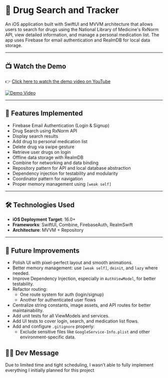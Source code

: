 # 💊 Drug Search and Tracker

An iOS application built with SwiftUI and MVVM architecture that allows users to search for drugs using the National Library of Medicine's RxNorm API, view detailed information, and manage a personal medication list. The app uses Firebase for email authentication and RealmDB for local data storage.

---

## 📺 Watch the Demo

👉 [Click here to watch the demo video on YouTube](https://www.youtube.com/watch?v=VIDEO_ID)



[![Demo Video](https://img.youtube.com/vi/Or_hiWFpU78/0.jpg)](https://youtu.be/Or_hiWFpU78)




---

## 🧩 Features Implemented

-  Firebase Email Authentication (Login & Signup)
-  Drug Search using RxNorm API
-  Display search results
-  Add drug to personal medication list
-  Delete drug via swipe gesture
-  Retrieve user drugs on login
-  Offline data storage with RealmDB
-  Combine for networking and data binding
-  Repository pattern for API and local database abstraction
-  Dependency injection for testability and modularity
-  Coordinator pattern for navigation
-  Proper memory management using `[weak self]`
  
---

## 🛠️ Technologies Used
- **iOS Deployment Target**: 16.0+
- **Frameworks**: SwiftUI, Combine, FirebaseAuth, RealmSwift
- **Architecture**: MVVM + Repository

---
## 🚀 Future Improvements

- Polish UI with pixel-perfect layout and smooth animations.  
- Better memory management: use `[weak self]`, `deinit`, and `lazy` where needed.  
- Improve Dependency Injection, especially in `AuthViewModel`, for better testability.  
- Refactor routing:  
  - One route system for auth (login/signup)  
  - Another for authenticated user flows  
- Centralize string constants, image assets, and API routes for better maintainability.  
- Add unit tests for all ViewModels and services.  
- Add UI tests to cover login, search, and medication list flows.  
- Add and configure `.gitignore` properly:  
  - Exclude sensitive files like `GoogleService-Info.plist` and other environment-specific data.  


## 🧑‍💻 Dev Message
Due to limited time and tight scheduling, I wasn’t able to fully implement everything I initially planned for this project

